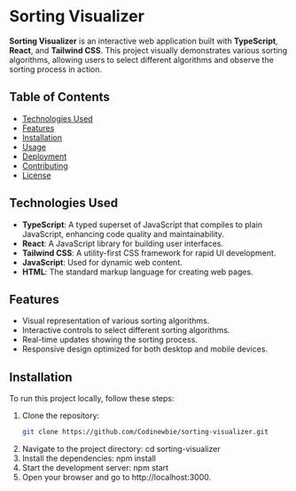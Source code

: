 # Sorting Visualizer

**Sorting Visualizer** is an interactive web application built with **TypeScript**, **React**, and **Tailwind CSS**. This project visually demonstrates various sorting algorithms, allowing users to select different algorithms and observe the sorting process in action.

## Table of Contents

- [Technologies Used](#technologies-used)
- [Features](#features)
- [Installation](#installation)
- [Usage](#usage)
- [Deployment](#deployment)
- [Contributing](#contributing)
- [License](#license)

## Technologies Used

- **TypeScript**: A typed superset of JavaScript that compiles to plain JavaScript, enhancing code quality and maintainability.
- **React**: A JavaScript library for building user interfaces.
- **Tailwind CSS**: A utility-first CSS framework for rapid UI development.
- **JavaScript**: Used for dynamic web content.
- **HTML**: The standard markup language for creating web pages.

## Features

- Visual representation of various sorting algorithms.
- Interactive controls to select different sorting algorithms.
- Real-time updates showing the sorting process.
- Responsive design optimized for both desktop and mobile devices.

## Installation

To run this project locally, follow these steps:

1. Clone the repository:
   ```bash
   git clone https://github.com/Codinewbie/sorting-visualizer.git
2. Navigate to the project directory:
   cd sorting-visualizer
3. Install the dependencies:
   npm install
4. Start the development server:
   npm start
5. Open your browser and go to http://localhost:3000.
